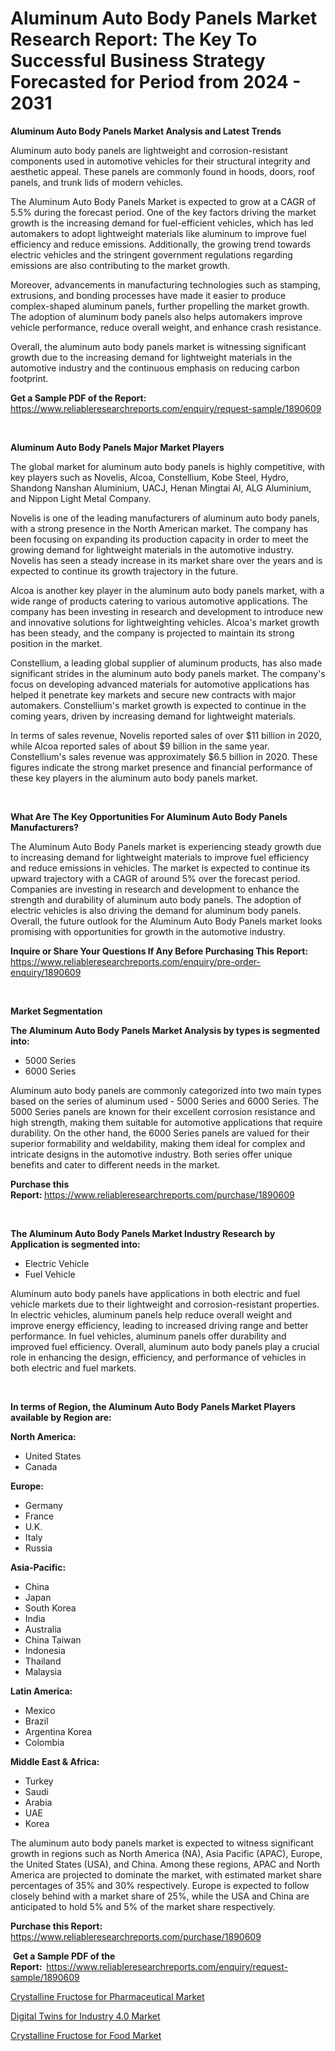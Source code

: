 <p><h1>Aluminum Auto Body Panels Market Research Report: The Key To Successful Business Strategy Forecasted for Period from 2024 - 2031</h1></p><p><strong>Aluminum Auto Body Panels Market Analysis and Latest Trends</strong></p>
<p><p>Aluminum auto body panels are lightweight and corrosion-resistant components used in automotive vehicles for their structural integrity and aesthetic appeal. These panels are commonly found in hoods, doors, roof panels, and trunk lids of modern vehicles.</p><p>The Aluminum Auto Body Panels Market is expected to grow at a CAGR of 5.5% during the forecast period. One of the key factors driving the market growth is the increasing demand for fuel-efficient vehicles, which has led automakers to adopt lightweight materials like aluminum to improve fuel efficiency and reduce emissions. Additionally, the growing trend towards electric vehicles and the stringent government regulations regarding emissions are also contributing to the market growth.</p><p>Moreover, advancements in manufacturing technologies such as stamping, extrusions, and bonding processes have made it easier to produce complex-shaped aluminum panels, further propelling the market growth. The adoption of aluminum body panels also helps automakers improve vehicle performance, reduce overall weight, and enhance crash resistance.</p><p>Overall, the aluminum auto body panels market is witnessing significant growth due to the increasing demand for lightweight materials in the automotive industry and the continuous emphasis on reducing carbon footprint.</p></p>
<p><strong>Get a Sample PDF of the Report:&nbsp;</strong> <a href="https://www.reliableresearchreports.com/enquiry/request-sample/1890609">https://www.reliableresearchreports.com/enquiry/request-sample/1890609</a></p>
<p>&nbsp;</p>
<p><strong>Aluminum Auto Body Panels Major Market Players</strong></p>
<p><p>The global market for aluminum auto body panels is highly competitive, with key players such as Novelis, Alcoa, Constellium, Kobe Steel, Hydro, Shandong Nanshan Aluminium, UACJ, Henan Mingtai Al, ALG Aluminium, and Nippon Light Metal Company. </p><p>Novelis is one of the leading manufacturers of aluminum auto body panels, with a strong presence in the North American market. The company has been focusing on expanding its production capacity in order to meet the growing demand for lightweight materials in the automotive industry. Novelis has seen a steady increase in its market share over the years and is expected to continue its growth trajectory in the future.</p><p>Alcoa is another key player in the aluminum auto body panels market, with a wide range of products catering to various automotive applications. The company has been investing in research and development to introduce new and innovative solutions for lightweighting vehicles. Alcoa's market growth has been steady, and the company is projected to maintain its strong position in the market.</p><p>Constellium, a leading global supplier of aluminum products, has also made significant strides in the aluminum auto body panels market. The company's focus on developing advanced materials for automotive applications has helped it penetrate key markets and secure new contracts with major automakers. Constellium's market growth is expected to continue in the coming years, driven by increasing demand for lightweight materials.</p><p>In terms of sales revenue, Novelis reported sales of over $11 billion in 2020, while Alcoa reported sales of about $9 billion in the same year. Constellium's sales revenue was approximately $6.5 billion in 2020. These figures indicate the strong market presence and financial performance of these key players in the aluminum auto body panels market.</p></p>
<p>&nbsp;</p>
<p><strong>What Are The Key Opportunities For Aluminum Auto Body Panels Manufacturers?</strong></p>
<p><p>The Aluminum Auto Body Panels market is experiencing steady growth due to increasing demand for lightweight materials to improve fuel efficiency and reduce emissions in vehicles. The market is expected to continue its upward trajectory with a CAGR of around 5% over the forecast period. Companies are investing in research and development to enhance the strength and durability of aluminum auto body panels. The adoption of electric vehicles is also driving the demand for aluminum body panels. Overall, the future outlook for the Aluminum Auto Body Panels market looks promising with opportunities for growth in the automotive industry.</p></p>
<p><strong>Inquire or Share Your Questions If Any Before Purchasing This Report:</strong> <a href="https://www.reliableresearchreports.com/enquiry/pre-order-enquiry/1890609">https://www.reliableresearchreports.com/enquiry/pre-order-enquiry/1890609</a></p>
<p>&nbsp;</p>
<p><strong>Market Segmentation</strong></p>
<p><strong>The Aluminum Auto Body Panels Market Analysis by types is segmented into:</strong></p>
<p><ul><li>5000 Series</li><li>6000 Series</li></ul></p>
<p><p>Aluminum auto body panels are commonly categorized into two main types based on the series of aluminum used - 5000 Series and 6000 Series. The 5000 Series panels are known for their excellent corrosion resistance and high strength, making them suitable for automotive applications that require durability. On the other hand, the 6000 Series panels are valued for their superior formability and weldability, making them ideal for complex and intricate designs in the automotive industry. Both series offer unique benefits and cater to different needs in the market.</p></p>
<p><strong>Purchase this Report:&nbsp;</strong><a href="https://www.reliableresearchreports.com/purchase/1890609">https://www.reliableresearchreports.com/purchase/1890609</a></p>
<p>&nbsp;</p>
<p><strong>The Aluminum Auto Body Panels Market Industry Research by Application is segmented into:</strong></p>
<p><ul><li>Electric Vehicle</li><li>Fuel Vehicle</li></ul></p>
<p><p>Aluminum auto body panels have applications in both electric and fuel vehicle markets due to their lightweight and corrosion-resistant properties. In electric vehicles, aluminum panels help reduce overall weight and improve energy efficiency, leading to increased driving range and better performance. In fuel vehicles, aluminum panels offer durability and improved fuel efficiency. Overall, aluminum auto body panels play a crucial role in enhancing the design, efficiency, and performance of vehicles in both electric and fuel markets.</p></p>
<p>&nbsp;</p>
<p><strong>In terms of Region, the Aluminum Auto Body Panels Market Players available by Region are:</strong></p>
<p>
    <p> <strong> North America: </strong>
        <ul>
            <li>United States</li>
            <li>Canada</li>
        </ul>
        </p> 
    <p> <strong> Europe: </strong>
        <ul>
            <li>Germany</li>
            <li>France</li>
            <li>U.K.</li>
            <li>Italy</li>
            <li>Russia</li>
        </ul>
        </p> 
    <p> <strong> Asia-Pacific: </strong>
        <ul>
            <li>China</li>
            <li>Japan</li>
            <li>South Korea</li>
            <li>India</li>
            <li>Australia</li>
            <li>China Taiwan</li>
            <li>Indonesia</li>
            <li>Thailand</li>
            <li>Malaysia</li>
        </ul>
        </p> 
    <p> <strong> Latin America: </strong>
        <ul>
            <li>Mexico</li>
            <li>Brazil</li>
            <li>Argentina Korea</li>
            <li>Colombia</li>
        </ul>
        </p> 
    <p> <strong> Middle East & Africa: </strong>
        <ul>
            <li>Turkey</li>
            <li>Saudi</li>
            <li>Arabia</li>
            <li>UAE</li>
            <li>Korea</li>
        </ul>
    </p>
    </p>
<p><p>The aluminum auto body panels market is expected to witness significant growth in regions such as North America (NA), Asia Pacific (APAC), Europe, the United States (USA), and China. Among these regions, APAC and North America are projected to dominate the market, with estimated market share percentages of 35% and 30% respectively. Europe is expected to follow closely behind with a market share of 25%, while the USA and China are anticipated to hold 5% and 5% of the market share respectively.</p></p>
<p><strong>Purchase this Report: </strong><a href="https://www.reliableresearchreports.com/purchase/1890609">https://www.reliableresearchreports.com/purchase/1890609</a></p>
<p>&nbsp;<strong>Get a Sample PDF of the Report:&nbsp;&nbsp;</strong><a href="https://www.reliableresearchreports.com/enquiry/request-sample/1890609">https://www.reliableresearchreports.com/enquiry/request-sample/1890609</a></p>
<p><strong></strong></p>
<p><p><a href="https://view.publitas.com/reportprime-1/crystalline-fructose-for-pharmaceutical-market-research-report-unlocks-analysis-on-the-market-financial-status-market-size-and-market-revenue-upto-2030/">Crystalline Fructose for Pharmaceutical Market</a></p><p><a href="https://view.publitas.com/reportprime-1/global-digital-twins-for-industry-4-0-market-size-and-market-trends-insights-and-projections-from-2023-to-2030/">Digital Twins for Industry 4.0 Market</a></p><p><a href="https://view.publitas.com/reportprime-1/crystalline-fructose-for-food-market-analysis-and-market-size-global-industry-overview-market-segmentation-and-forecast-2023-to-2030/">Crystalline Fructose for Food Market</a></p></p>